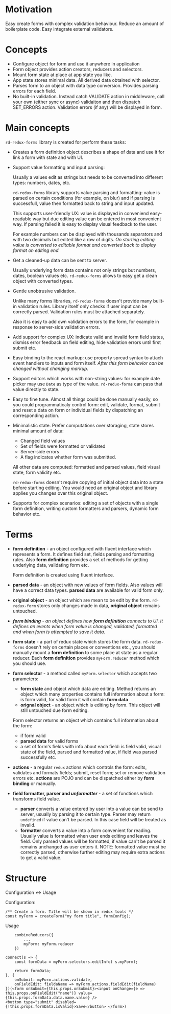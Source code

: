 # Motivation

Easy create forms with complex validation behaviour.
Reduce an amount of boilerplate code.
Easy integrate external validators.

# Concepts

* Configure object for form and use it anywhere in application
* Form object provides action creators, reducers and selectors.
* Mount form state at place at app state you like.
* App state stores minimal data. All derived data obtained with selector.
* Parses form to an object with data type conversion.
  Provides parsing errors for each field.
* No built-in validation. 
  Instead catch VALIDATE action in middleware, call your own (either sync or async) validaiton 
  and then dispatch SET_ERRORS action.
  Validation errors (if any) will be displayed in form.

# Main concepts

`rd-redux-forms` library is created for perform these tasks:

* Creates a form definition object describes a shape of data and use it for 
  link a form with state and with UI.

* Support value formatting and input parsing:
  
  Usually a values edit as strings but needs to be converted into different types:
  numbers, dates, etc. 

  `rd-redux-forms` library supports value parsing and formatting:
  value is parsed on certain conditions (for example, on blur) and if parsing is successfull,
  value then formatted back to string and input updated.

  This supports user-friendly UX: value is displayed in conveniend easy-readable way but
  due editing value can be entered in most convenient way. If parsing failed it is easy to display visual feedback to the user.

  For example numbers can be displayed with thousands separators and with two decimals 
  but edited like a row of digits. _On starting editing value is converted to editable format and converted back to display format on editing end._

* Get a cleaned-up data can be sent to server.

  Usually underlying form data contains not only strings but numbers, dates, boolean values etc.
  `rd-redux-forms` allows to easy get a clean object with converted types.

* Gentle unobtrusive validation.

  Unlike many forms libraries, `rd-redux-forms` doesn't provide many built-in validation rules.
  Library itself only checks if user input can be correctly parsed. 
  Validation rules must be attached separately.

  Also it is easy to add own validation errors to the form, for example in response to 
  server-side validation errors.

* Add support for complex UX: indicate valid and invalid form field states, 
  dismiss error feedback on field editing, hide validation errors until first submit etc.

* Easy binding to the react markup: use property spread syntax to attach event handlers to inputs and form itself.
  _After this form behavior can be changed without changing markup._

* Support editors which works with non-string values: for example date picker may 
   use `Date` as type of the value. `rd-redux-forms` can pass that value directly to state.

* Easy to fine tune. Almost all things could be done manually easily, so you could 
  programmaticaly control form: edit, validate, format, submit and reset a data on form or individual fields by dispatching an corresponding action.

* Minimalistic state. Prefer computations over storaging, state stores minimal amount of data:
   * Changed field values
   * Set of fields were formatted or validated
   * Server-side errors
   * A flag indicates whether form was submitted.

   All other data are computed: formatted and parsed values, field visual state, form validity etc.

   `rd-redux-forms` doesn't require copying of initial object data into a state before starting editing.
   You would need an original object and library applies you changes over this original object.

* Supports for complex scenarios: editing a set of objects with a single form definition, 
  writing custom formatters and parsers, dynamic form behavior etc.

# Terms

* **form definition** - an object configured with fluent interface which represents a form.
  It defines field set, fields parsing and formatting rules. 
  Also **form definition** provides a set of methods for getting underlying data, validating form etc.

  Form definition is created using fluent interface.

* **parsed data** - an object with new values of form fields.
  Also values will have a correct data types.
  **parsed data** are available for valid form only.

* **original object** - an object which are mean to be edit by the form.
  `rd-redux-form` stores only changes made in data, **original object** remains untouched.

* _**form binding** - an object defines how **form definition** connects to UI._
  _It defines an events when form value is changed, validated, formatted and when form is attempted to save it data._

* **form state** - a part of redux state which stores the form data. 
  `rd-redux-forms` doesn't rely on certain places or conventions etc., 
  you should manually mount a **form definition** to some place at state as a regular reducer.
  Each **form definition** provides `myForm.reducer` method which you should use.

* **form selector** - a method called `myForm.selector` which accepts two parameters:
  * **form state** and object which data are editing. 
    Method returns an object which many properties contains full information about a form:
    is form valid, for valid form it will contain **form data** 
  * **orignal object** - an object which is editing by form. This object will still untouched due form editing.

  Form selector returns an object which contains full information about the form:
  * if form valid
  * **parsed data** for valid forms
  * a set of form's fields with info about each field: is field valid, visual state of the field, parsed and formatted value, if field was parsed successfully etc.

* **actions** - a regular `redux` actions which controls the form: 
  edits, validates and formats fields; submit, reset form; set or remove validation errors etc.
  **actions** are POJO and can be dispatched either by **form binding** or manually.

* **field formatter, parser and _unformatter_** - a set of functions which transforms 
  field value.
  * **parser** converts a value entered by user into a value can be send to server,
    usually by parsing it to certain type. 
    Parser may return `undefined` if value can't be parsed. 
    In this case field will be treated as invalid.
  * **formatter** converts a value into a form convenient for reading. 
    Usually value is formatted when user ends editing and leaves the field.
    Only parsed values will be formatted, if value can't be parsed it remains unchanged as user enters it.
    NOTE: formatted value must be correctly parsed, otherwise further editing may require extra actions to get a valid value.
    
     

# Structure

Configuration <-> Usage

Configuration:

```
/** Create a form. Title will be shown in redux tools */
const myForm = createForm("my form title", formConfig);
```

Usage

```
    combineReducers({
        ...
        myForm: myForm.reducer
    })
```



```
connect(s => {
    const formData = myForm.selectors.editInfo( s.myForm);

    return formData;
}, {
    onSubmit: myForm.actions.validate,
    onFieldEdit: fieldaName => myForm.actions.fieldEdit(fieldName)
})(<form onSubmit={this.props.onSubmit}><input onChange={e => this.props.onFieldEdit("name")} value={this.props.formData.data.name.value} />
<button type="submit" disabled={!this.props.formData.isValid}>Save</button> </form>)
```



